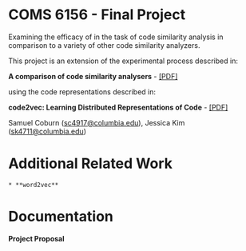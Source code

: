 # COMS 6156 - Final Project
Examining the efficacy of in the task of code similarity analysis in comparison to a variety of other code similarity analyzers.

This project is an extension of the experimental process described in:

**A comparison of code similarity analysers** - [[PDF]](https://link.springer.com/article/10.1007/s10664-017-9564-7)

using the code representations described in:

**code2vec: Learning Distributed Representations of Code** - [[PDF]](https://urialon.cswp.cs.technion.ac.il/wp-content/uploads/sites/83/2018/12/code2vec-popl19.pdf)

Samuel Coburn (sc4917@columbia.edu), Jessica Kim (sk4711@columbia.edu)

# Additional Related Work
    * **word2vec**

# Documentation
**Project Proposal** 